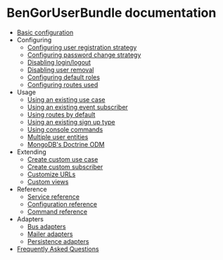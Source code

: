 # BenGorUserBundle documentation
* [Basic configuration](basic_configuration.md)
* Configuring
    * [Configuring user registration strategy](configuring_user_registration_strategy.md)
    * [Configuring password change strategy](configuring_password_change_strategy.md)
    * [Disabling login/logout](configuring_disabling_login_logout.md)
    * [Disabling user removal](configuring_disabling_user_removal.md)
    * [Configuring default roles](configuring_default_roles.md)
    * [Configuring routes used](configuring_routes_used.md)
* Usage
    * [Using an existing use case](usage_existing_use_cases.md)
    * [Using an existing event subscriber](usage_events_subscribers.md)
    * [Using routes by default](usage_routes_by_default.md)
    * [Using an existing sign up type](usage_existing_sign_up_type.md)
    * [Using console commands](usage_console_commands.md)
    * [Multiple user entities](usage_multiple_users.md)
    * [MongoDB's Doctrine ODM](doctrine_odm_mongodb.md)
* Extending
    * [Create custom use case](extending_create_custom_use_case.md)
    * [Create custom subscriber](extending_create_custom_subscriber.md)
    * [Customize URLs](extending_customize_urls.md)
    * [Custom views](extending_custom_views.md)
* Reference
    * [Service reference](reference_services.md)
    * [Configuration reference](reference_configuration.md)
    * [Command reference](https://github.com/BenGorUser/User/blob/master/docs/command.md)
* Adapters
    * [Bus adapters](adapters_buses.md)
    * [Mailer adapters](adapters_mailers.md)
    * [Persistence adapters](adapters_persistence.md)
* [Frequently Asked Questions](faq.md)
